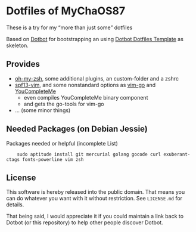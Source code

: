 Dotfiles of MyChaOS87
=====================
These is a try for my “more than just some” dotfiles

Based on [Dotbot][dotbot] for bootstrapping an using [Dotbot Dotfiles
Template][dotfiles_template] as skeleton.

Provides
--------
* [oh-my-zsh][oh-my-zsh], some additional plugins, an custom-folder and a zshrc
* [spf13-vim][spf13-vim], and some nonstandard options as [vim-go][vim-go] and [YouCompleteMe][YouCompleteMe]
    * even compiles YouCompleteMe binary component
    * and gets the go-tools for vim-go
* ... (some minor things)


Needed Packages (on Debian Jessie)
----------------------------------
Packages needed or helpful (incomplete List)
``` aptitude
    sudo aptitude install git mercurial golang gocode curl exuberant-ctags fonts-powerline vim zsh
```

License
-------

This software is hereby released into the public domain. That means you can do
whatever you want with it without restriction. See `LICENSE.md` for details.

That being said, I would appreciate it if you could maintain a link back to
Dotbot (or this repository) to help other people discover Dotbot.

[dotbot]: https://github.com/anishathalye/dotbot
[dotfiles_template]: https://github.com/anishathalye/dotfiles_template
[oh-my-zsh]: https://github.com/robbyrussell/oh-my-zsh/
[spf13-vim]: https://github.com/spf13/spf13-vim
[vim-go]: https://github.com/fatih/vim-go
[YouCompleteMe]: https://github.com/Valloric/YouCompleteMe
